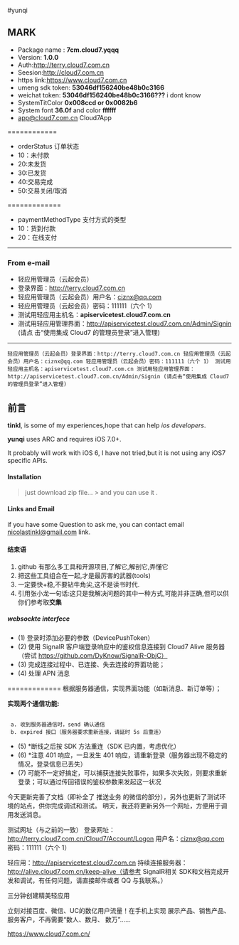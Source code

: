 
#yunqi


## MARK

- Package name : **7cm.cloud7.yqqq**
- Version: **1.0.0**
- Auth:<http://terry.cloud7.com.cn>
- Seesion:<http://cloud7.com.cn>
- https link:<https://www.cloud7.com.cn>
- umeng sdk token: **53046df156240be48b0c3166**
- weichat token: **53046df156240be48b0c3166???** i dont know
- SystemTitColor **0x008ccd or 0x0082b6** 
- System font   **36.0f** and color **ffffff**
- app@cloud7.com.cn Cloud7App

============
*   orderStatus	订单状态*  10：未付款*  20:未发货*  30:已发货*  40:交易完成*  50:交易关闭/取消
=============* paymentMethodType	支付方式的类型* 10：货到付款* 20：在线支付
 


------------------------------------

### From e-mail 
- 轻应用管理员（云起会员）
- 登录界面：http://terry.cloud7.com.cn
- 轻应用管理员（云起会员）用户名：ciznx@qq.com
- 轻应用管理员（云起会员）密码：111111（六个 1）
- 测试用轻应用主机名：**apiservicetest.cloud7.com.cn**
- 测试用轻应用管理界面：<http://apiservicetest.cloud7.com.cn/Admin/Signin> (请点 击“使用集成 Cloud7 的管理员登录”进入管理)


------------------------------------

`轻应用管理员（云起会员）登录界面：http://terry.cloud7.com.cn
轻应用管理员（云起会员）用户名：ciznx@qq.com
轻应用管理员（云起会员）密码：111111（六个 1）
测试用轻应用主机名：apiservicetest.cloud7.com.cn
测试用轻应用管理界面：http://apiservicetest.cloud7.com.cn/Admin/Signin (请点击“使用集成 Cloud7 的管理员登录”进入管理)` 

## 前言

**tinkl**, is some of my experiences,hope that can help *ios  developers*.

**yunqi** uses ARC and requires iOS 7.0+.

It probably will work with iOS 6, I have not tried,but  it is not using any iOS7 specific APIs.
 
####  Installation

> just download zip file… &gt; and you can use it .

#### Links and Email

if you have some Question to ask me, you can contact email <nicolastinkl@gmail.com> link.
 

[id]: http://mouapp.com "Markdown editor on Mac OS X"



####  结束语
1. github 有那么多工具和开源项目,了解它,解剖它,弄懂它
2. 把这些工具组合在一起,才是最厉害的武器(tools)
3. 一定要快+稳,不要钻牛角尖,这不是读书时代.
4. 引用张小龙一句话:这只是我解决问题的其中一种方式,可能并非正确,但可以供你们参考取<b>交集</b>

##### websockte interfece

* (1) 登录时添加必要的参数（DevicePushToken）
* (2) 使用 SignalR 客户端登录响应中的鉴权信息连接到 Cloud7 Alive 服务器（尝试 https://github.com/DyKnow/SignalR-ObjC）
* (3) 完成连接过程中、已连接、失去连接的界面功能；
* (4) 处理 APN 消息
 
=============
根据服务器通信，实现界面功能（如新消息、新订单等）；

**实现两个通信功能:**

```

 a. 收到服务器通信时，send 确认通信
 b. expired 接口（服务器要求重新连接，请延时 5s 后重连）

```

* (5) *断线之后按 SDK 方法重连（SDK 已内置，考虑优化）
* (6) *注意 401 响应，一旦发生 401 响应，请重新登录（服务器出现不稳定的情况，登录信息已丢失）
* (7) 可能不一定好搞定，可以捕获连接失败事件，如果多次失败，则要求重新登录；可以通过传回错误的鉴权参数来发起这一状况



今天更新完善了文档（即补全了 推送业务 的微信的部分），另外也更新了测试环境的站点，供你完成调试和测试。
明天，我还将更新另外一个网址，方便用于调用发送消息。

测试网址（与之前的一致）
登录网址：http://terry.cloud7.com.cn/Cloud7/Account/Logon
用户名：ciznx@qq.com
密码：111111（六个 1）

轻应用：http://apiservicetest.cloud7.com.cn
持续连接服务器：http://alive.cloud7.com.cn/keep-alive（请参考 SignalR相关 SDK和文档完成开发和调试，有任何问题，请直接邮件或者 QQ 与我联系。）






三分钟创建精美轻应用

立刻对接百度、微信、UC的数亿用户流量！在手机上实现 展示产品、销售产品、服务客户，不再需要“数人、数月、 数万”……

<a>https://www.cloud7.com.cn/<a/> 
